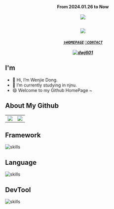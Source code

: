 <!------------ 访问人数统计 ------------>
<div align="center">
    <div><b>From 2024.01.26 to Now</b></div>
    <br />
    <img src="https://visitor-badge.laobi.icu/badge?page_id=Explorer-Dong.Explorer-Dong" />
</div>


<!------------ 动态招呼语 ------------>
<h2 align="center">
    <a href="https://git.io/typing-svg">
        <img src="https://readme-typing-svg.herokuapp.com/?lines=Hi👋+I+am+Wenjie+Dong;Nice+to+meet+you!&center=true&size=30">
    </a>
</h2>


<!------------ 个人推广地址 ------------>
<h5 align="center">
    <code><a href="https://blog.dwj601.cn/">✨HOMEPAGE</a></code>
    <code><a href="mailto:19220448@njnu.edu.cn">📧CONTACT</a></code>
    <br><br>
    <a href="https://codeforces.com/profile/dwj601">
        <img src="https://img.shields.io/badge/dwj601-pupil_1378-008000?style=for-the-badge" alt="dwj601" />
    </a>
</h5>


<!------------ 个人介绍 ------------>
## I'm
<ul>
    <li>👋 Hi, I’m Wenjie Dong.</li>
    <li>🔭 I’m currently studying in njnu.</li>
    <li>😄 Welcome to my Github HomePage ~</li>
</ul>


<!------------ 所有仓库概览 ------------>
## About My Github
<table>
  <tr>
    <!-- 贡献状态 -->
    <td><center><img src="https://github-readme-stats.vercel.app/api?username=Explorer-Dong&show_icons=true&theme=solarized-light&count_private=true&hide_border=true"></center></td>
    <!-- 语言占比 -->
    <td><center><img src="https://github-readme-stats.vercel.app/api/top-langs/?username=Explorer-Dong&hide=css,html,cmake,ejs,stylus&hide_border=true"></center></td>
  </tr>
</table>


<!-- 框架 -->
## Framework
![skills](https://skillicons.dev/icons?i=qt,tensorflow,pytorch,flask)


<!-- 语言 -->
## Language
![skills](https://skillicons.dev/icons?i=c,cpp,python,js,matlab)


<!-- 框架 -->
## DevTool
![skills](https://skillicons.dev/icons?i=md,git)
